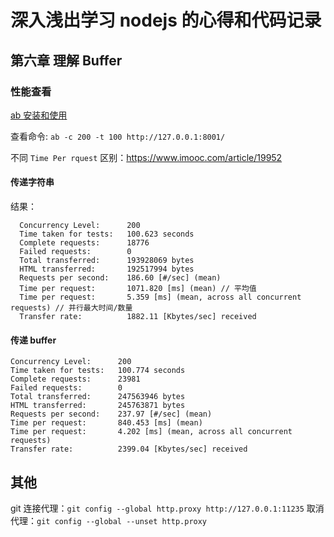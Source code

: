 # 深入浅出学习 nodejs 的心得和代码记录

## 第六章 理解 Buffer

### 性能查看

[ab 安装和使用](https://cloud.tencent.com/developer/article/1684842)

查看命令: `ab -c 200 -t 100 http://127.0.0.1:8001/`

不同 `Time Per rquest` 区别：https://www.imooc.com/article/19952

#### 传递字符串

结果：
```
  Concurrency Level:      200
  Time taken for tests:   100.623 seconds
  Complete requests:      18776
  Failed requests:        0
  Total transferred:      193928069 bytes
  HTML transferred:       192517994 bytes
  Requests per second:    186.60 [#/sec] (mean)
  Time per request:       1071.820 [ms] (mean) // 平均值
  Time per request:       5.359 [ms] (mean, across all concurrent requests) // 并行最大时间/数量
  Transfer rate:          1882.11 [Kbytes/sec] received
```



#### 传递 buffer

```
Concurrency Level:      200
Time taken for tests:   100.774 seconds
Complete requests:      23981
Failed requests:        0
Total transferred:      247563946 bytes
HTML transferred:       245763871 bytes
Requests per second:    237.97 [#/sec] (mean)
Time per request:       840.453 [ms] (mean)
Time per request:       4.202 [ms] (mean, across all concurrent requests)
Transfer rate:          2399.04 [Kbytes/sec] received
```

## 其他

git 连接代理：`git config --global http.proxy http://127.0.0.1:11235`
取消代理：`git config --global --unset http.proxy`